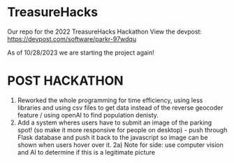 # TreasureHacks
Our repo for the 2022 TreasureHacks Hackathon
View the devpost: https://devpost.com/software/parkr-97wdqu


As of 10/28/2023 we are starting the project again!


# POST HACKATHON

1) Reworked the whole programming for time efficiency, using less libraries and using csv files to get data instead of the reverse geocoder feature / using openAI to find population denisty.
2) Add a system wheres users have to submit an image of the parking spot! (so make it more responsive for people on desktop) - push through Flask database and push it back to the javascript so image can be shown when users hover over it.
  2a) Note for side: use computer vision and AI to determine if this is a legitimate picture
